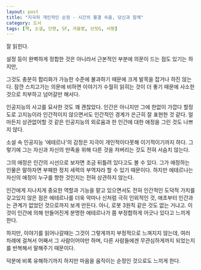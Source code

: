 ```yaml
---
layout: post
title: "지극히 개인적인 순정 - 시간의 물결 속을, 당신과 함께"
category: 도서
tags: [책, 소설, 단편, SF, 겨울볕, 브릿G, 서평]
---
```


잘 읽힌다.

설정 등이 완벽하게 정합한 것은 아니라서 근본적인 부분에 의문이 드는 점도 있기는 하지만,
<!--
고작 보관소 및 소각로 역할로 만든 것에
왜 구태여 그렇게까지 초월적인 고인공지능을 탑재했느냐와
어떻게 거기 방문하는 애들은 하나같이 다 에테르나에 대해 그토록 무지할 수 있느냐가
너무 짝짜꿍이 잘 맞아서 생기는 문제다.
-->
그것도 충분히 합리화가 가능한 수준에 불과하기 때문에 크게 발목을 잡거나 하진 않는다.
잠깐 스치고가는 의문에 비하면 이야기가 수월히 읽히는 것이 더 좋기 때문에 사소한 것으로 치부하고 넘어갈만 해서다.

인공지능의 사고를 묘사한 것도 꽤 괜찮았다.
인간은 아니지만 그에 한없이 가깝다 할정도로 고지능이라
인간적이지 않으면서도 인간적인 경계가 은근히 잘 표현한 것 같다.
얼마든지 상관없어할 것 같은 인공지능의 외로움과 한 인간에 대한 애정을 그린 것도 나쁘지 않다.

소설 속 인공지능 '에테르나'의 감정은 지극이 개인적이다못해 이기적이기까지 하다.
그렇기에 그는 자신과 자신의 만족을 위해 다른 것을 저버리는 것도 전혀 서슴치 않는다.

그의 애정은 인간의 시선으로 보자면 조금 뒤틀려 있다고도 볼 수 있다.
그가 애정하는 인물은 말하자면 부패한 정치 세력의 부역자라 할 수 있기 때문이다.
하지만 에테르나는 자신의 애정이 누구를 향한 것인지는 전혀 상관하지 않는다.

인간에게 지나치게 중요한 역할과 기능을 맡고 있으면서도
전혀 인간적인 도덕적 가치를 갖고있지 않은 점은
에테르나를 더욱 악마나 신처럼 극히 인외적인 것, 애초부터 인간과는 관계가 없었던 것으로까지 보게 만든다.
아니, 로봇 3원칙 같은 것도 없는 거냐고.
이것이 인간에 의해 만들어진게 분명한 에테르나가 쫌 부정합하게 어긋나 있다고 느끼게 한다.

하지만, 이야기를 읽어나갈때는 그것이 그렇게까지 부정적으로 느껴지지 않는데,
여러 차례에 걸쳐서 어째서 그 사람이어야만 하며,
다른 사람들에겐 무관심하게까지 되었는지를 반복해서 말해주기 때문이다.

덕분에 비록 유해하기까지 하지만 마음을 움직이는 순정인 것으로도 느끼게 한다.
